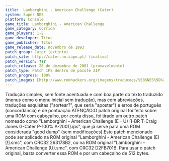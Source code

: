 ```yaml
---
title:  Lamborghini - American Challenge (Cater)
system: Super NES
platform: Console
game_title: Lamborghini - American Challenge
game_category: Corrida
game_players: 1-2
game_developer: Titus
game_publisher: Titus
game_release_date: novembro de 1993
patch_group: Cater (extinto)
patch_site: http://cater.no.sapo.pt/ (inativo)
patch_version: ???
patch_release: 28 de dezembro de 2001 (provavelmente)
patch_type: Patch IPS dentro de pacote ZIP
patch_progress: 100%
patch_images: [http://www.romhackers.org/imagens/traducoes/%5BSNES%5D%20Lamborghini%20-%20American%20Challenge%20-%201.png,http://www.romhackers.org/imagens/traducoes/%5BSNES%5D%20Lamborghini%20-%20American%20Challenge%20-%20Cater%20-%202.png,http://www.romhackers.org/imagens/traducoes/%5BSNES%5D%20Lamborghini%20-%20American%20Challenge%20-%20Cater%20-%203.png]
---
```

Tradução simples, sem fonte acentuada e com boa parte do texto traduzido (menus como o menu inicial sem tradução), mas com abreviações, traduções esquisitas ("sortear?", que seria "apostar") e erros de português (concordância) e de pontuação.ATENÇÃO:O patch original foi feito sobre uma ROM com cabeçalho, por conta disso, foi tirado um outro patch nomeado como "Lamborghini - American Challenge (E - U) [I-BR T-Craig Jones G-Cater P-100% A-2001].ips", que já serve para uma ROM considerada "good dump" (sem modificações).Este patch mencionado pode ser aplicado na ROM original "Lamborghini - American Challenge (E) [!].smc", com CRC32 263178B2, ou na ROM original "Lamborghini - American Challenge (U).smc", com CRC32 D2FB701B. Para usar o patch original, basta converter essa ROM e por um cabeçalho de 512 bytes.